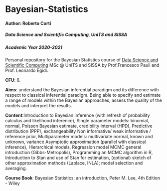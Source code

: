 # Bayesian-Statistics

#### Author: Roberto Corti

##### Data Science and Scientific Computing, UniTS and SISSA

##### Academic Year 2020-2021

Personal repository for the Bayesian Statistics course of [Data Science and Scientific Computing](https://dssc.units.it/) MSc @ UniTS and SISSA by Prof.Francesco Pauli and Prof. Leonardo Egidi.

**CFU**: 6.

**Aims**:  understand the Bayesian inferential paradigm and its difference with respect to classical inferential paradigm. Being able to specify and estimate a range of models within the Bayesian approaches, assess the quality of the models and interpret the results.

**Content**:Introduction to Bayesian inference (with refresh of probability calculus and likelihood inference), Single parameter models: binomial, normal, Poisson
Bayesian estimate, credibility interval (HPD), Predictive distribution (PPP), exchangeability Non informative/ weak informative / reference prior, Multiparameter models: multivariate normal, known and unknown, variance Asymptotic approximation (parallel with classical inference), Hierarchical models, Regression model MCMC general introduction (Gibbs-Metropolis), Programming an MCMC algorithm in R, Introduction to Stan and use of Stan for estimation,  (optional) sketch of other approximation methods (Laplace, INLA); model selection and averaging.

**Course Book**: Bayesian Statistics: an introduction, Peter M. Lee, 4th Edition - Wiley

